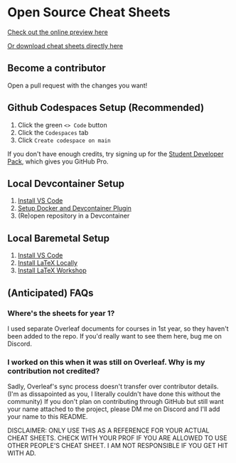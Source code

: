 # Open Source Cheat Sheets

[Check out the online preview here](https://mac-egirls.github.io/oscs)

[Or download cheat sheets directly here](https://github.com/mac-egirls/oscs/releases/tag/latest)

## Become a contributor
Open a pull request with the changes you want!

## Github Codespaces Setup (Recommended)
1. Click the green `<> Code` button
2. Click the `Codespaces` tab
3. Click `Create codespace on main`

If you don't have enough credits,
try signing up for the [Student Developer Pack](https://education.github.com/pack),
which gives you GitHub Pro.

## Local Devcontainer Setup
1. [Install VS Code](https://code.visualstudio.com)
2. [Setup Docker and Devcontainer Plugin](https://code.visualstudio.com/docs/devcontainers/containers)
3. (Re)open repository in a Devcontainer

## Local Baremetal Setup
1. [Install VS Code](https://code.visualstudio.com)
2. [Install LaTeX Locally](https://www.latex-project.org/get)
3. [Install LaTeX Workshop](https://marketplace.visualstudio.com/items?itemName=James-Yu.latex-workshop)

## (Anticipated) FAQs

### Where's the sheets for year 1?
I used separate Overleaf documents for courses in 1st year, so they haven't been added to the repo.
If you'd really want to see them here, bug me on Discord.

### I worked on this when it was still on Overleaf. Why is my contribution not credited?
Sadly, Overleaf's sync process doesn't transfer over contributor details.
(I'm as dissapointed as you, I literally couldn't have done this without the community)
If you don't plan on contributing through GitHub but still want your name attached to the project,
please DM me on Discord and I'll add your name to this README.

DISCLAIMER: ONLY USE THIS AS A REFERENCE FOR YOUR ACTUAL CHEAT SHEETS.
CHECK WITH YOUR PROF IF YOU ARE ALLOWED TO USE OTHER PEOPLE'S CHEAT SHEET.
I AM NOT RESPONSIBLE IF YOU GET HIT WITH AD.
